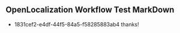 ## OpenLocalization Workflow Test MarkDown
* 1831cef2-e4df-44f5-84a5-f58285883ab4 
thanks!<!--HONumber=Mar16_HO2-->
